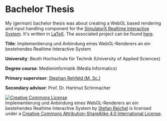 # Bachelor Thesis
My (german) bachelor thesis was about creating a WebGL based rendering and input handling component for the [SimulatorX Realtime Interactive System](https://github.com/simulator-x). It's written in [LaTeX](http://www.latex-project.org/). The associated project can be found [here](https://github.com/Bomret/osiris).

__Title__: Implementierung und Anbindung eines WebGL-Renderers an ein bestehendes Realtime Interactive System

__University__: Beuth Hochschule für Technik (University of Applied Sciences)

__Degree course__: Medieninformatik (Media Informatics)

__Primary supervisor__: [Stephan Rehfeld (M. Sc.)](https://github.com/stephan-rehfeld)

__Secondary advisor__: Prof. Dr. Hartmut Schirmacher

<a rel="license" href="http://creativecommons.org/licenses/by-sa/4.0/"><img alt="Creative Commons License" style="border-width:0" src="https://i.creativecommons.org/l/by-sa/4.0/88x31.png" /></a><br /><span xmlns:dct="http://purl.org/dc/terms/" property="dct:title">Implementierung und Anbindung eines WebGL-Renderers an ein bestehendes Realtime Interactive System</span> by <a xmlns:cc="http://creativecommons.org/ns#" href="https://github.com/Bomret/bachelor-thesis" property="cc:attributionName" rel="cc:attributionURL">Stefan Reichel</a> is licensed under a <a rel="license" href="http://creativecommons.org/licenses/by-sa/4.0/">Creative Commons Attribution-ShareAlike 4.0 International License</a>.
